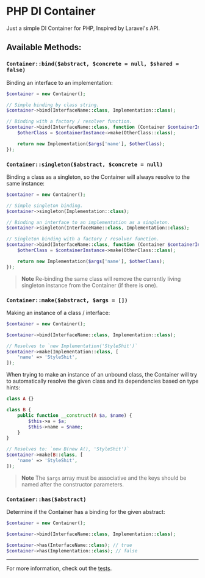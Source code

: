 # PHP DI Container
Just a simple DI Container for PHP, Inspired by Laravel's API.

## Available Methods:

### `Container::bind($abstract, $concrete = null, $shared = false)`

Binding an interface to an implementation:

```PHP
$container = new Container();

// Simple binding by class string.
$container->bind(InterfaceName::class, Implementation::class);

// Binding with a factory / resolver function.
$container->bind(InterfaceName::class, function (Container $containerInstance, $args) {
    $otherClass = $containerInstance->make(OtherClass::class);

    return new Implementation($args['name'], $otherClass);
});
```


### `Container::singleton($abstract, $concrete = null)`
Binding a class as a singleton, so the Container will always resolve to the same instance:

```PHP
$container = new Container();

// Simple singleton binding.
$container->singleton(Implementation::class);

// Binding an interface to an implementation as a singleton.
$container->singleton(InterfaceName::class, Implementation::class);

// Singleton binding with a factory / resolver function.
$container->bind(InterfaceName::class, function (Container $containerInstance, $args) {
    $otherClass = $containerInstance->make(OtherClass::class);

    return new Implementation($args['name'], $otherClass);
});
```

> **Note**
> Re-binding the same class will remove the currently living singleton instance from the Container (if there is one).


### `Container::make($abstract, $args = [])`
Making an instance of a class / interface:

```PHP
$container = new Container();

$container->bind(InterfaceName::class, Implementation::class);

// Resolves to `new Implementation('StyleShit')`
$container->make(Implementation::class, [
    'name' => 'StyleShit',
]);
```

When trying to make an instance of an unbound class, the Container will try to automatically resolve the given class and its dependencies based on type hints:

```PHP
class A {}

class B {
    public function __construct(A $a, $name) {
        $this->a = $a;
        $this->name = $name;
    }
}

// Resolves to: `new B(new A(), 'StyleShit')`
$container->make(B::class, [
    'name' => 'StyleShit',
]);
```

> **Note**
> The `$args` array must be associative and the keys should be named after the constructor parameters.


### `Container::has($abstract)`
Determine if the Container has a binding for the given abstract:

```PHP
$container = new Container();

$container->bind(InterfaceName::class, Implementation::class);

$container->has(InterfaceName::class); // true
$container->has(Implementation::class); // false
```

___
For more information, check out the [tests](./tests/ContainerTest.php).